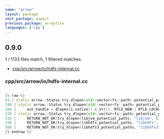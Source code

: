```yaml
---
name: "arrow"
layout: package
next_package: aspect
previous_package: arrayfire
languages: ['cpp']
---
```

## 0.9.0
1 / 1133 files match, 1 filtered matches.

 - [cpp/src/arrow/io/hdfs-internal.cc](#cppsrcarrowiohdfs-internalcc)

### cpp/src/arrow/io/hdfs-internal.cc

```cpp

{% raw %}
63 | static arrow::Status try_dlopen(std::vector<fs::path> potential_paths, const char* name,
198 | static arrow::Status try_dlopen(std::vector<fs::path> potential_paths, const char* name,
204 |     out_handle = dlopen(i.native().c_str(), RTLD_NOW | RTLD_LOCAL);
229 | static arrow::Status try_dlopen(std::vector<fs::path> potential_paths, const char* name,
535 |     RETURN_NOT_OK(try_dlopen(libjvm_potential_paths, "libjvm", libjvm_handle));
538 |     RETURN_NOT_OK(try_dlopen(libhdfs_potential_paths, "libhdfs", shim->handle));
560 |     RETURN_NOT_OK(try_dlopen(libhdfs3_potential_paths, "libhdfs3", shim->handle));
{% endraw %}

```